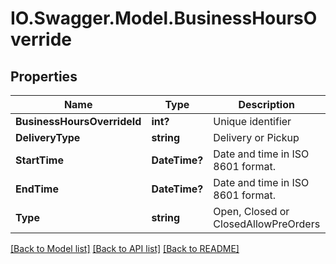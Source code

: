 # IO.Swagger.Model.BusinessHoursOverride
## Properties

Name | Type | Description | Notes
------------ | ------------- | ------------- | -------------
**BusinessHoursOverrideId** | **int?** | Unique identifier | [optional] 
**DeliveryType** | **string** | Delivery or Pickup | [optional] 
**StartTime** | **DateTime?** | Date and time in ISO 8601 format. | 
**EndTime** | **DateTime?** | Date and time in ISO 8601 format. | 
**Type** | **string** | Open, Closed or ClosedAllowPreOrders | [optional] 

[[Back to Model list]](../README.md#documentation-for-models) [[Back to API list]](../README.md#documentation-for-api-endpoints) [[Back to README]](../README.md)

